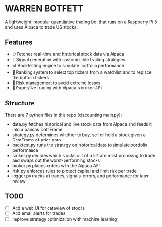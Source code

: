 # WARREN BOTFETT

A lightweight, modular quantitative trading bot that runs on a Raspberry Pi 5 and uses Alpaca to trade US stocks.

## Features

- ⏱ Fetches real-time and historical stock data via Alpaca
- 💡 Signal generation with customizable trading strategies
- 📊 Backtesting engine to simulate portfolio performance
- 🧠 Ranking system to select top tickers from a watchlist and to replace the bottom tickers
- 🧯 Risk management to avoid extreme losses
- 🧪 Paper/live trading with Alpaca's broker API

## Structure

There are 7 python files in this repo (discounting main.py):
- data.py fetches historical and live stock data from Alpaca and feeds it into a pandas.DataFrame
- strategy.py determines whether to buy, sell or hold a stock given a DataFrame of price data
- backtest.py runs the strategy on historical data to simulate portfolio performance
- ranker.py decides which stocks out of a list are most promising to trade and swaps out the worst-performing stocks
- broker.py places orders with the Alpaca API
- risk.py enforces rules to protect capital and limit risk per trade
- logger.py tracks all trades, signals, errors, and performance for later review

## TODO

- [ ] Add a web UI for dataview of stocks
- [ ] Add email alerts for trades
- [ ] Improve strategy optimization with machine learning